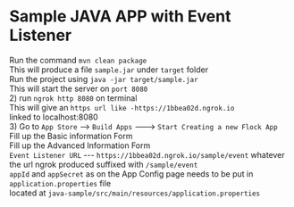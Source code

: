 # Sample JAVA APP with Event Listener

Run the command `mvn clean package`  
This will produce a file `sample.jar` under `target` folder  
Run the project using `java -jar target/sample.jar`  
This will start the server on `port 8080`  
2) run `ngrok http 8080` on terminal  
   This will give an `https url like -https://1bbea02d.ngrok.io`  
   linked to localhost:8080  
3) Go to `App Store` --> `Build Apps` ---> `Start Creating a new Flock App`  
Fill up the Basic information Form  
Fill up the Advanced Information Form  
`Event Listener URL` --- `https://1bbea02d.ngrok.io/sample/event` 
whatever the url ngrok produced suffixed with `/sample/event`  
`appId` and `appSecret` as on the App Config page needs to be put in `application.properties` file  
located at `java-sample/src/main/resources/application.properties`



